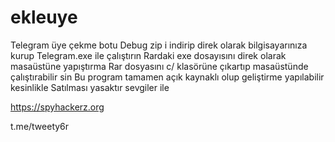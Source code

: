 # ekleuye
Telegram üye çekme botu 
Debug zip i indirip direk olarak bilgisayarınıza kurup 
Telegram.exe ile çalıştırın 
Rardaki exe dosayısını direk olarak masaüstüne yapıştırma 
Rar dosyasını c/ klasörüne çıkartıp masaüstünde çalıştırabilir sin 
Bu program tamamen açık kaynaklı olup geliştirme yapılabilir kesinlikle 
Satılması yasaktır sevgiler ile 


https://spyhackerz.org


t.me/tweety6r
